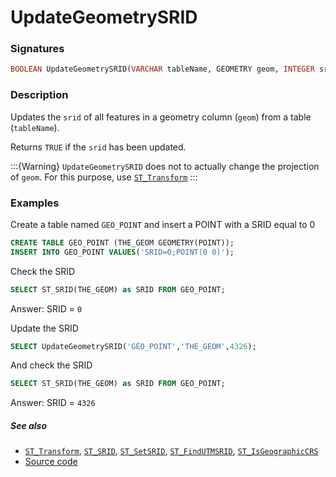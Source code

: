 # UpdateGeometrySRID

### Signatures

```sql
BOOLEAN UpdateGeometrySRID(VARCHAR tableName, GEOMETRY geom, INTEGER srid);
```

### Description

Updates the `srid` of all features in a geometry column (`geom`) from a table (`tableName`).

Returns `TRUE` if the `srid` has been updated.

:::{Warning}
  `UpdateGeometrySRID` does not to actually change the projection of `geom`.
  For this purpose, use [`ST_Transform`](../ST_Transform)
:::


### Examples

Create a table named `GEO_POINT` and insert a POINT with a SRID equal to 0
```sql
CREATE TABLE GEO_POINT (THE_GEOM GEOMETRY(POINT));
INSERT INTO GEO_POINT VALUES('SRID=0;POINT(0 0)');
```

Check the SRID

```sql
SELECT ST_SRID(THE_GEOM) as SRID FROM GEO_POINT;
```
Answer: SRID = `0`

Update the SRID

```sql
SELECT UpdateGeometrySRID('GEO_POINT','THE_GEOM',4326);
```

And check the SRID
```sql
SELECT ST_SRID(THE_GEOM) as SRID FROM GEO_POINT;
```
Answer: SRID = `4326`


##### See also

* [`ST_Transform`](../ST_Transform), [`ST_SRID`](../ST_SRID), [`ST_SetSRID`](../ST_SetSRID), [`ST_FindUTMSRID`](../ST_FindUTMSRID), [`ST_IsGeographicCRS`](../ST_IsGeographicCRS)
* <a href="https://github.com/orbisgis/h2gis/blob/master/h2gis-functions/src/main/java/org/h2gis/functions/spatial/crs/UpdateGeometrySRID.java" target="_blank">Source code</a>